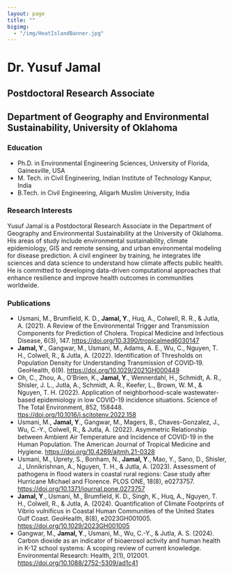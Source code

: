 ```yaml
---
layout: page
title: ""
bigimg: 
  - "/img/HeatIslandBanner.jpg"
---
```


# Dr. Yusuf Jamal
## Postdoctoral Research Associate
## Department of Geography and Environmental Sustainability, University of Oklahoma

### Education
- Ph.D. in Environmental Engineering Sciences, University of Florida, Gainesville, USA
- M. Tech. in Civil Engineering, Indian Institute of Technology Kanpur, India
- B.Tech. in Civil Engineering, Aligarh Muslim University, India
	
### Research Interests
Yusuf Jamal is a Postdoctoral Research Associate in the Department of Geography and Environmental Sustainability at the University of Oklahoma. His areas of study include environmental sustainability, climate epidemiology, GIS and remote sensing, and urban environmental modeling for disease prediction. A civil engineer by training, he integrates life sciences and data science to understand how climate affects public health. He is committed to developing data-driven computational approaches that enhance resilience and improve health outcomes in communities worldwide.

### Publications
- Usmani, M., Brumfield, K. D., **Jamal, Y**., Huq, A., Colwell, R. R., & Jutla, A. (2021). A Review of the Environmental Trigger and Transmission Components for Prediction of Cholera. Tropical Medicine and Infectious Disease, 6(3), 147. <https://doi.org/10.3390/tropicalmed6030147>
- **Jamal, Y**., Gangwar, M., Usmani, M., Adams, A. E., Wu, C., Nguyen, T. H., Colwell, R., & Jutla, A. (2022). Identification of Thresholds on Population Density for Understanding Transmission of COVID‐19. GeoHealth, 6(9). <https://doi.org/10.1029/2021GH000449>
- Oh, C., Zhou, A., O’Brien, K., **Jamal, Y**., Wennerdahl, H., Schmidt, A. R., Shisler, J. L., Jutla, A., Schmidt, A. R., Keefer, L., Brown, W. M., & Nguyen, T. H. (2022). Application of neighborhood-scale wastewater-based epidemiology in low COVID-19 incidence situations. Science of The Total Environment, 852, 158448. <ttps://doi.org/10.1016/j.scitotenv.2022.158>
- Usmani, M., **Jamal, Y**., Gangwar, M., Magers, B., Chaves-Gonzalez, J., Wu, C.-Y., Colwell, R., & Jutla, A. (2022). Asymmetric Relationship between Ambient Air Temperature and Incidence of COVID-19 in the Human Population. The American Journal of Tropical Medicine and Hygiene. <https://doi.org/10.4269/ajtmh.21-0328>
- Usmani, M., Uprety, S., Bonham, N., **Jamal, Y**., Mao, Y., Sano, D., Shisler, J., Unnikrishnan, A., Nguyen, T. H., & Jutla, A. (2023). Assessment of pathogens in flood waters in coastal rural regions: Case study after Hurricane Michael and Florence. PLOS ONE, 18(8), e0273757. <https://doi.org/10.1371/journal.pone.0273757>
- **Jamal, Y**., Usmani, M., Brumfield, K. D., Singh, K., Huq, A., Nguyen, T. H., Colwell, R., & Jutla, A. (2024). Quantification of Climate Footprints of Vibrio vulnificus in Coastal Human Communities of the United States Gulf Coast. GeoHealth, 8(8), e2023GH001005. <https://doi.org/10.1029/2023GH001005>
- Gangwar, M., **Jamal, Y**., Usmani, M., Wu, C.-Y., & Jutla, A. S. (2024). Carbon dioxide as an indicator of bioaerosol activity and human health in K-12 school systems: A scoping review of current knowledge. Environmental Research: Health, 2(1), 012001. <https://doi.org/10.1088/2752-5309/ad1c41>
